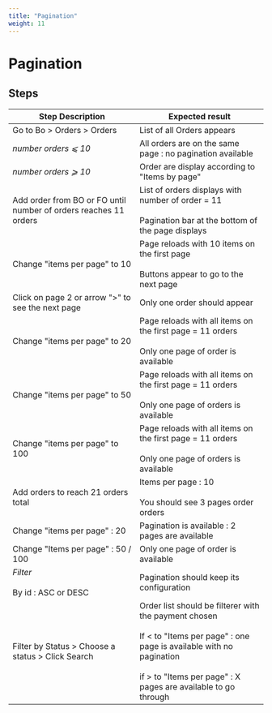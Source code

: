 ```yaml
---
title: "Pagination"
weight: 11
---
```


# Pagination
## Steps
| Step Description | Expected result |
| ----- | ----- |
| Go to Bo > Orders > Orders | List of all Orders appears |
| *number orders _⩽_ 10* | All orders are on the same page : no pagination available |
| *number orders _⩾_ 10* | Order are display according to "Items by page" |
| Add order from BO or FO until number of orders reaches 11 orders | List of orders displays with number of order = 11<br><br>Pagination bar at the bottom of the page displays |
| Change "items per page" to 10 | Page reloads with 10 items on the first page<br><br>Buttons appear to go to the next page |
| Click on page 2 or arrow ">" to see the next page | Only one order should appear |
| Change "items per page" to 20 | Page reloads with all items on the first page = 11 orders<br><br>Only one page of order is available |
| Change "items per page" to 50 | Page reloads with all items on the first page = 11 orders<br><br>Only one page of orders is available |
| Change "items per page" to 100 | Page reloads with all items on the first page = 11 orders<br><br>Only one page of orders is available |
| Add orders to reach 21 orders total | Items per page : 10 <br><br>You should see 3 pages order orders |
| Change "items per page" : 20 | Pagination is available : 2 pages are available |
| Change "Items per page" : 50 / 100 | Only one page of order is available |
| *Filter*<br><br>By id : ASC or DESC | Pagination should keep its configuration |
| Filter by Status > Choose a status > Click Search | Order list should be filterer with the payment chosen<br><br>If < to "Items per page" : one page is available with no pagination<br><br>if > to "Items per page" : X pages are available to go through |
